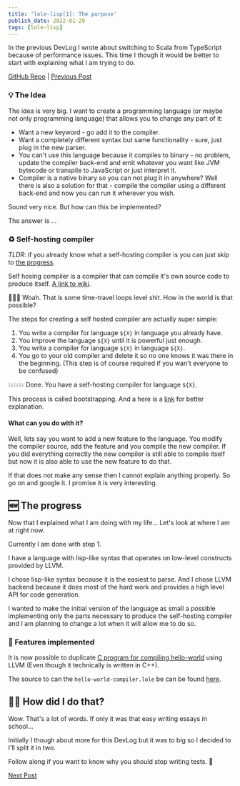 ```yaml
---
title: 'lole-lisp[1]: The purpose'
publish_date: 2022-01-29
tags: [lole-lisp]
---
```


In the previous DevLog I wrote about switching to Scala from TypeScript because
of performance issues. This time I though it would be better to start with
explaining what I am trying to do.

[GitHub Repo](https://github.com/glebbash/lole-lisp) |
[Previous Post](./devlog-0)

### 💡 The Idea

The idea is very big. I want to create a programming language (or maybe not only
programming language) that allows you to change any part of it:

- Want a new keyword - go add it to the compiler.
- Want a completely different syntax but same functionality - sure, just plug in
  the new parser.
- You can't use this language because it compiles to binary - no problem, update
  the compiler back-end and emit whatever you want like JVM bytecode or
  transpile to JavaScript or just interpret it.
- Compiler is a native binary so you can not plug it in anywhere? Well there is
  also a solution for that - compile the compiler using a different back-end and
  now you can run it wherever you wish.

Sound very nice. But how can this be implemented?

The answer is ...

### ♻️ Self-hosting compiler

_TLDR_: if you already know what a self-hosting compiler is you can just skip to
[the progress](#the-progress).

Self hosing compiler is a compiler that can compile it's own source code to
produce itself.
[A link to wiki](https://en.wikipedia.org/wiki/Self-hosting_(compilers)).

🤯🤯🤯 Woah. That is some time-travel loops level shit. How in the world is that
possible?

The steps for creating a self hosted compiler are actually super simple:

1. You write a compiler for language `${X}` in language you already have.
2. You improve the language `${X}` until it is powerful just enough.
3. You write a compiler for language `${X}` in language `${X}`.
4. You go to your old compiler and delete it so no one knows it was there in the
   beginning. (This step is of course required if you wan't everyone to be
   confused)

💥💥💥 Done. You have a self-hosting compiler for language `${X}`.

This process is called bootstrapping. And a here is a
[link](https://en.wikipedia.org/wiki/Bootstrapping_(compilers)) for better
explanation.

#### What can you do with it?

Well, lets say you want to add a new feature to the language. You modify the
compiler source, add the feature and you compile the new compiler. If you did
everything correctly the new compiler is still able to compile itself but now it
is also able to use the new feature to do that.

If that does not make any sense then I cannot explain anything properly. So go
on and google it. I promise it is very interesting.

## 🆕 The progress

Now that I explained what I am doing with my life... Let's look at where I am at
right now.

Currently I am done with step 1.

I have a language with lisp-like syntax that operates on low-level constructs
provided by LLVM.

I chose lisp-like syntax because it is the easiest to parse. And I chose LLVM
backend because it does most of the hard work and provides a high level API for
code generation.

I wanted to make the initial version of the language as small a possible
implementing only the parts necessary to produce the self-hosting compiler and I
am planning to change a lot when it will allow me to do so.

### 💪 Features implemented

It is now possible to duplicate
[C program for compiling hello-world](https://github.com/MWGuy/llvm-hello/blob/master/main.cpp)
using LLVM (Even though it technically is written in C++).

The source to can the `hello-world-compiler.lole` be can be found
[here](https://github.com/glebbash/lole-lisp/blob/main/examples/hello-world-compiler.lole).

## 🤷‍♂️ How did I do that?

Wow. That's a lot of words. If only it was that easy writing essays in school...

Initially I though about more for this DevLog but it was to big so I decided to
I'll split it in two.

Follow along if you want to know why you should stop writing tests. 🤔

[Next Post](./devlog-2)
